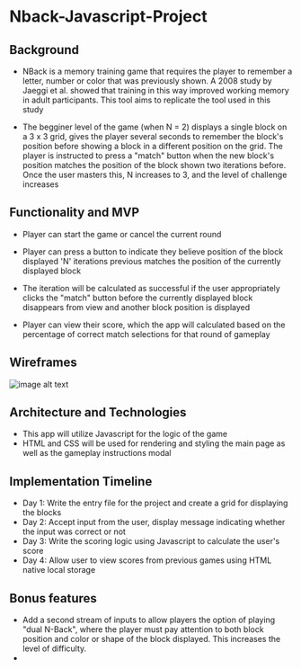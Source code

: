 # Nback-Javascript-Project

## Background
* NBack is a memory training game that requires the player to remember a letter, number or color that was previously shown. A 2008 study by Jaeggi et al. showed that training in this way improved working memory in adult participants. This tool aims to replicate the tool used in this study

* The begginer level of the game (when N = 2) displays a single block on a 3 x 3 grid, gives the player several seconds to remember the block's position before showing a block in a different position on the grid. The player is instructed to press a "match" button when the new block's position matches the position of the block shown two iterations before. Once the user masters this, N increases to 3, and the level of challenge increases


## Functionality and MVP

* Player can start the game or cancel the current round 

* Player can press a button to indicate they believe position of the block displayed 'N' iterations previous matches the position of the  currently displayed block

* The iteration will be calculated as successful if the user appropriately clicks the "match" button before the currently displayed block disappears from view and another block position is displayed 

* Player can view their score, which the app will calculated based on the percentage of correct match selections for that round of gameplay

## Wireframes
<img src="https://docs.google.com/drawings/d/1QQpFN_7QqVLaUUMxo8xw_l3lWlXrX-a-9U7_DYv-17s/export/png"
alt="image alt text"/>



## Architecture and Technologies
* This app will utilize Javascript for the logic of the game
* HTML and CSS will be used for rendering and styling the main page as well as the gameplay instructions modal



## Implementation Timeline

* Day 1: Write the entry file for the project and create a grid for displaying the blocks
* Day 2: Accept input from the user, display message indicating whether the input was correct or not 
* Day 3: Write the scoring logic using Javascript to calculate the user's score 
* Day 4: Allow user to view scores from previous games using HTML native local storage 


## Bonus features

* Add a second stream of inputs to allow players the option of playing "dual N-Back", where the player must pay attention to both block position and color or shape of the block displayed. This increases the level of difficulty. 
* 
